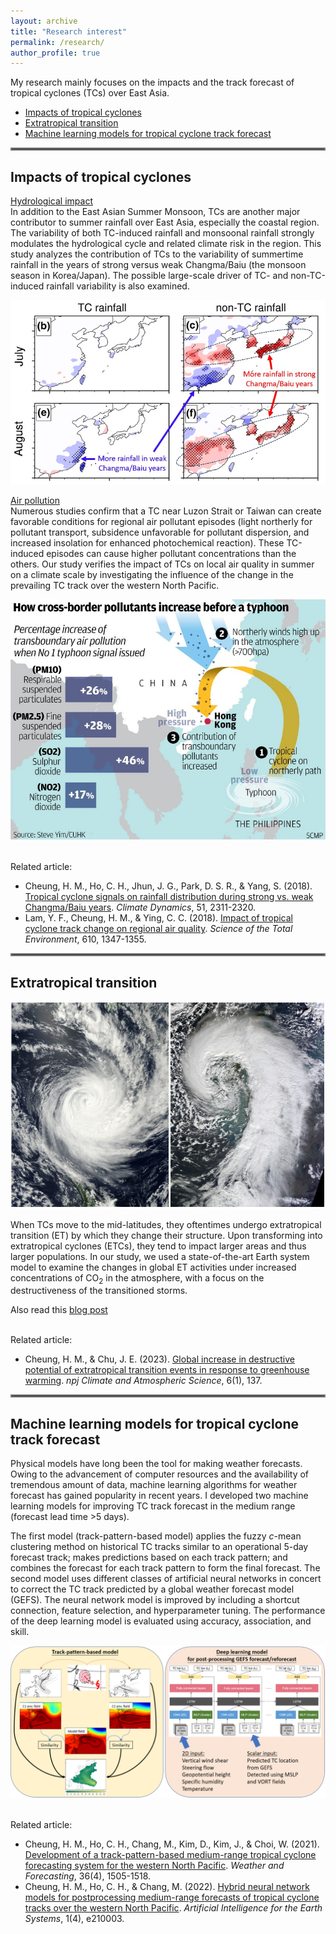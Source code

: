 ```yaml
---
layout: archive
title: "Research interest"
permalink: /research/
author_profile: true
---
```


My research mainly focuses on the impacts and the track forecast of tropical cyclones (TCs) over East Asia.
- [Impacts of tropical cyclones](#impacts-of-tropical-cyclones)
- [Extratropical transition](#extratropical-transition)
- [Machine learning models for tropical cyclone track forecast](#machine-learning-models-for-tropical-cyclone-track-forecast)

<hr style="border:2px solid gray">

## Impacts of tropical cyclones

<ins>Hydrological impact</ins>
<br>
In addition to the East Asian Summer Monsoon, TCs are another major contributor to summer rainfall over East Asia, especially the coastal region. The variability of both TC-induced rainfall and monsoonal rainfall strongly modulates the hydrological cycle and related climate risk in the region. This study analyzes the contribution of TCs to the variability of summertime rainfall in the years of strong versus weak Changma/Baiu (the monsoon season in Korea/Japan). The possible large-scale driver of TC- and non-TC-induced rainfall variability is also examined.

![Differences in TC and non-TC rainfall between strong and weak Changma/Baiu years](/assets/tc_rainfall.jpg)
<br>

<ins>Air pollution</ins>
<br>Numerous studies confirm that a TC near Luzon Strait or Taiwan can create favorable conditions for regional air pollutant episodes (light northerly for pollutant transport, subsidence unfavorable for pollutant dispersion, and increased insolation for enhanced photochemical reaction). These TC-induced episodes can cause higher pollutant concentrations than the others. Our study verifies the impact of TCs on local air quality in summer on a climate scale by investigating the influence of the change in the prevailing TC track over the western North Pacific.

![How typhoon induce air pollution episode](/assets/tc_aq.jpg)

<br>Related article:
- Cheung, H. M., Ho, C. H., Jhun, J. G., Park, D. S. R., & Yang, S. (2018). <a href="https://doi.org/10.1007/s00382-017-4014-1" target="_blank">Tropical cyclone signals on rainfall distribution during strong vs. weak Changma/Baiu years</a>. _Climate Dynamics_, 51, 2311-2320.
- Lam, Y. F., Cheung, H. M., & Ying, C. C. (2018). <a href="https://doi.org/10.1016/j.scitotenv.2017.08.100" target="_blank">Impact of tropical cyclone track change on regional air quality</a>. _Science of the Total Environment_, 610, 1347-1355.

<hr style="border:2px solid gray">

## Extratropical transition

![An example of tropical cyclone and extratropical cyclone](/assets/tc_etc.png)

When TCs move to the mid-latitudes, they oftentimes undergo extratropical transition (ET) by which they change their structure. Upon transforming into extratropical cyclones (ETCs), they tend to impact larger areas and thus larger populations. In our study, we used a state-of-the-art Earth system model to examine the changes in global ET activities under increased concentrations of CO<sub>2</sub> in the atmosphere, with a focus on the destructiveness of the transitioned storms. 

Also read this <a href="https://communities.springernature.com/posts/greenhouse-warming-can-lead-to-greater-destructiveness-in-the-mid-latitudes-by-tropical-cyclones" target="_blank">blog post</a>

<br>Related article:
- Cheung, H. M., & Chu, J. E. (2023). <a href="https://www.nature.com/articles/s41612-023-00470-8" target="_blank">Global increase in destructive potential of extratropical transition events in response to greenhouse warming</a>. _npj Climate and Atmospheric Science_, 6(1), 137.

<hr style="border:2px solid gray">

## Machine learning models for tropical cyclone track forecast

Physical models have long been the tool for making weather forecasts. Owing to the advancement of computer resources and the availability of tremendous amount of data, machine learning algorithms for weather forecast has gained popularity in recent years. I developed two machine learning models for improving TC track forecast in the medium range (forecast lead time >5 days).

The first model (track-pattern-based model) applies the fuzzy _c_-mean clustering method on historical TC tracks similar to an operational 5-day forecast track; makes predictions based on each track pattern; and combines the forecast for each track pattern to form the final forecast. The second model uses different classes of artificial neural networks in concert to correct the TC track predicted by a global weather forecast model (GEFS). The neural network model is improved by including a shortcut connection, feature selection, and hyperparameter tuning. The performance of the deep learning model is evaluated using accuracy, association, and skill.

![Schematic of the track-pattern-based model and deep learning model](/assets/ml_tc.png)

<br>Related article:
- Cheung, H. M., Ho, C. H., Chang, M., Kim, D., Kim, J., & Choi, W. (2021). <a href="https://doi.org/10.1175/WAF-D-20-0102.1" target="_blank">Development of a track-pattern-based medium-range tropical cyclone forecasting system for the western North Pacific</a>. _Weather and Forecasting_, 36(4), 1505-1518.
- Cheung, H. M., Ho, C. H., & Chang, M. (2022). <a href="https://journals.ametsoc.org/view/journals/aies/1/4/AIES-D-21-0003.1.xml" target="_blank">Hybrid neural network models for postprocessing medium-range forecasts of tropical cyclone tracks over the western North Pacific</a>. _Artificial Intelligence for the Earth Systems_, 1(4), e210003.
